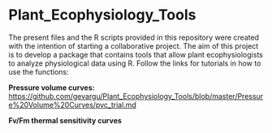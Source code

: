 # Plant_Ecophysiology_Tools
The present files and the R scripts provided in this repository were created with the intention of starting a collaborative project. The aim of this project is to develop a package that contains tools that allow plant ecophysiologists to analyze physiological data using R. Follow the links for tutorials in how to use the functions:

__Pressure volume curves:__ <https://github.com/gevargu/Plant_Ecophysiology_Tools/blob/master/Pressure%20Volume%20Curves/pvc_trial.md>

__Fv/Fm thermal sensitivity curves__
